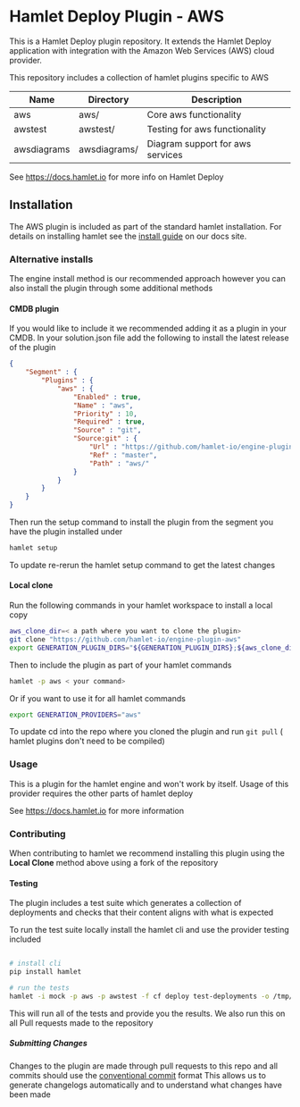 # Hamlet Deploy Plugin - AWS

This is a Hamlet Deploy plugin repository. It extends the Hamlet Deploy application with integration with the Amazon Web Services (AWS) cloud provider.

This repository includes a collection of hamlet plugins specific to AWS

| Name         | Directory     | Description                      |
|--------------|---------------|----------------------------------|
| aws          | aws/          | Core aws functionality           |
| awstest      | awstest/      | Testing for aws functionality    |
| awsdiagrams  | awsdiagrams/  | Diagram support for aws services |

See https://docs.hamlet.io for more info on Hamlet Deploy

## Installation

The AWS plugin is included as part of the standard hamlet installation. For details on installing hamlet see the [install guide](https://docs.hamlet.io/docs/getting-started/install) on our docs site.

### Alternative installs

The engine install method is our recommended approach however you can also install the plugin through some additional methods

#### CMDB plugin

If you would like to include it we recommended adding it as a plugin in your CMDB. In your solution.json file add the following to install the latest release of the plugin

```json
{
    "Segment" : {
        "Plugins" : {
            "aws" : {
                "Enabled" : true,
                "Name" : "aws",
                "Priority" : 10,
                "Required" : true,
                "Source" : "git",
                "Source:git" : {
                    "Url" : "https://github.com/hamlet-io/engine-plugin-aws",
                    "Ref" : "master",
                    "Path" : "aws/"
                }
            }
        }
    }
}
```

Then run the setup command to install the plugin from the segment you have the plugin installed under

```bash
hamlet setup
```

To update re-rerun the hamlet setup command to get the latest changes

#### Local clone

Run the following commands in your hamlet workspace to install a local copy

```bash
aws_clone_dir=< a path where you want to clone the plugin>
git clone "https://github.com/hamlet-io/engine-plugin-aws"
export GENERATION_PLUGIN_DIRS="${GENERATION_PLUGIN_DIRS};${aws_clone_dir}"
```

Then to include the plugin as part of your hamlet commands

```bash
hamlet -p aws < your command>
```

Or if you want to use it for all hamlet commands

```bash
export GENERATION_PROVIDERS="aws"
```

To update cd into the repo where you cloned the plugin and run `git pull` ( hamlet plugins don't need to be compiled)

### Usage

This is a plugin for the hamlet engine and won't work by itself. Usage of this provider requires the other parts of hamlet deploy

See https://docs.hamlet.io for more information

### Contributing

When contributing to hamlet we recommend installing this plugin using the **Local Clone** method above using a fork of the repository

#### Testing

The plugin includes a test suite which generates a collection of deployments and checks that their content aligns with what is expected

To run the test suite locally install the hamlet cli and use the provider testing included

```bash

# install cli
pip install hamlet

# run the tests
hamlet -i mock -p aws -p awstest -f cf deploy test-deployments -o /tmp/awstests
```

This will run all of the tests and provide you the results. We also run this on all Pull requests made to the repository

##### Submitting Changes

Changes to the plugin are made through pull requests to this repo and all commits should use the [conventional commit](https://www.conventionalcommits.org/en/v1.0.0/) format
This allows us to generate changelogs automatically and to understand what changes have been made
